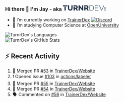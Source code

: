 ### Hi there 👋 I'm Jay - aka <img src="https://raw.githubusercontent.com/TurnrDev/TurnrDev/master/Logo/SVG/TurnrDev_Logo_Dark%20Blue%20%26%20Teal.svg" alt="TurnrDev" height="17.5px">!

- 🔭 I’m currently working on [TrainerDex](https://www.github.com/TrainerDex) [![Discord](https://discordapp.com/api/v6/guilds/364313717720219651/widget.png?style=shield)](http://discord.trainerdex.co.uk/)
- 🤔 I’m studying Computer Science at [OpenUniversity](http://www.open.ac.uk/courses/computing-it/degrees/bsc-computing-it-software-q62-soft)

![TurnrDev's Languages](https://github-readme-stats.vercel.app/api/top-langs/?username=TurnrDev&layout=compact&hide_border=true&title_color=1fa6aa&text_color=233247)
<br>
![TurnrDev's GitHub Stats](https://github-readme-stats.vercel.app/api?username=TurnrDev&show_icons=true&hide_border=true&count_private=true&include_all_commits=true&icon_color=1fa6aa&title_color=1fa6aa&text_color=233247)
<br>

## :zap: Recent Activity

<!--START_SECTION:activity-->
1. 🎉 Merged PR [#53](https://github.com/TrainerDex/Website/pull/53) in [TrainerDex/Website](https://github.com/TrainerDex/Website)
2. ❗️ Opened issue [#103](https://github.com/actions/labeler/issues/103) in [actions/labeler](https://github.com/actions/labeler)
3. 🎉 Merged PR [#55](https://github.com/TrainerDex/Website/pull/55) in [TrainerDex/Website](https://github.com/TrainerDex/Website)
4. 🎉 Merged PR [#54](https://github.com/TrainerDex/Website/pull/54) in [TrainerDex/Website](https://github.com/TrainerDex/Website)
5. 🗣 Commented on [#56](https://github.com/TrainerDex/Website/issues/56) in [TrainerDex/Website](https://github.com/TrainerDex/Website)
<!--END_SECTION:activity-->
